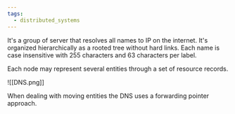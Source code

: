 ```yaml
---
tags:
  - distributed_systems
---
```

It's a group of server that resolves all names to IP on the internet. It's organized hierarchically as a rooted tree without hard links. Each name is case insensitive with 255 characters and 63 characters per label.

Each node may represent several entities through a set of resource records.

![[DNS.png]]

When dealing with moving entities the DNS uses a forwarding pointer approach.